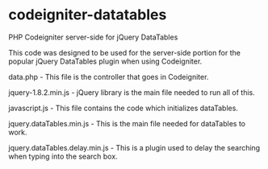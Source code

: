 codeigniter-datatables
======================

PHP Codeigniter server-side for jQuery DataTables

This code was designed to be used for the server-side portion for the popular jQuery DataTables plugin when using Codeigniter.

data.php - This file is the controller that goes in Codeigniter.

jquery-1.8.2.min.js - jQuery library is the main file needed to run all of this.

javascript.js - This file contains the code which initializes dataTables.

jquery.dataTables.min.js - This is the main file needed for dataTables to work.

jquery.dataTables.delay.min.js - This is a plugin used to delay the searching when typing into the search box.